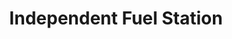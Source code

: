 ---
title: "Independent Fuel Station"
url: /rock-port/independent-fuel-station/
shop: convenience
---